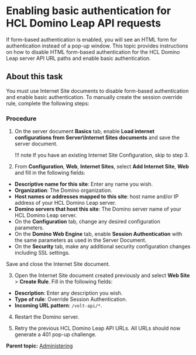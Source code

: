 # Enabling basic authentication for HCL Domino Leap API requests

If form-based authentication is enabled, you will see an HTML form for authentication instead of a pop-up window. This topic provides instructions on how to disable HTML form-based authentication for the HCL Domino Leap server API URL paths and enable basic authentication.

## About this task

You must use Internet Site documents to disable form-based authentication and enable basic authentication.
To manually create the session override rule, complete the following steps:

### Procedure

1. On the server document **Basics** tab, enable **Load internet configurations from Server\Internet Sites documents** and save the server document.

    !!! note
        If you have an existing Internet Site Configuration, skip to step 3.

2. From **Configuration**, **Web**, **Internet Sites**, select **Add Internet Site**, **Web** and fill in the following fields:

- **Descriptive name for this site**: Enter any name you wish.
- **Organization**: The Domino organization.
- **Host names or addresses mapped to this site**: host name and/or IP address of your HCL Domino Leap server.
- **Domino servers that host this site**: The Domino server name of your HCL Domino Leap server.
- On the **Configuration** tab, change any desired configuration parameters.
- On the **Domino Web Engine** tab, enable **Session Authentication** with the same parameters as used in the Server Document.
- On the **Security** tab, make any additional security configuration changes including SSL settings.

Save and close the Internet Site document.

3. Open the Internet Site document created previously and select **Web Site** > **Create Rule**. Fill in the following fields:

- **Description**: Enter any description you wish.
- **Type of rule**: Override Session Authentication.
- **Incoming URL pattern**: ```/volt-api/*```.

4. Restart the Domino server.

5. Retry the previous HCL Domino Leap API URLs. All URLs should now generate a 401 pop-up challenge.

**Parent topic:** [Administering](administering_leap.md)